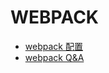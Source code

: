 # WEBPACK
* [webpack 配置](/books/webpack/WEBPACK_CONF.md)
* [webpack Q&A](/books/webpack/WEBPACK_QUESTION.md)